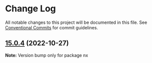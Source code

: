 # Change Log

All notable changes to this project will be documented in this file.
See [Conventional Commits](https://conventionalcommits.org) for commit guidelines.

## [15.0.4](https://github.com/nrwl/nx/compare/15.0.3...15.0.4) (2022-10-27)

**Note:** Version bump only for package nx
